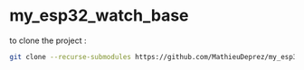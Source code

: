 # my_esp32_watch_base

to clone the project :

```bash
git clone --recurse-submodules https://github.com/MathieuDeprez/my_esp32_watch_base.git
```